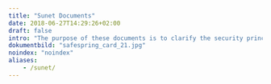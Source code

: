 ```yaml
---
title: "Sunet Documents"
date: 2018-06-27T14:29:26+02:00
draft: false
intro: "The purpose of these documents is to clarify the security principles in Safespring Private Cloud Service delivery for Sunet call off contract project."
dokumentbild: "safespring_card_21.jpg"
noindex: "noindex"
aliases:
    - /sunet/
---
```

